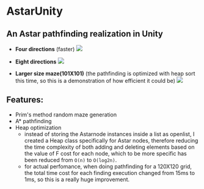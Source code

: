 # AstarUnity

## An Astar pathfinding realization in Unity 

- **Four directions** (faster)
![](https://github.com/LanLou123/AstarUnity/raw/master/pathfinding.gif)

- **Eight directions**
![](https://github.com/LanLou123/AstarUnity/raw/master/pathfinding1.gif)

- **Larger size maze(101X101)** (the pathfinding is optimized with heap sort this time, so this is a demonstration of how efficient it could be)
![](https://github.com/LanLou123/AstarUnity/raw/master/pathfinding2.gif)


## Features:
- Prim's method random maze generation
- A* pathfinding
- Heap optimization
  - instead of storing the Astarnode instances inside a list as openlist, I created a Heap class specifically for Astar nodes, therefore reducing the time complexity of both adding and deleting elements based on the value of F cost for each node, which to be more specific has been reduced from ```O(n)``` to ```O(log2n)```.
  - for actual perfomance, when doing pathfinding for a 120X120 grid, the total time cost for each finding execution changed from 15ms to 1ms, so this is a really huge improvement. 
